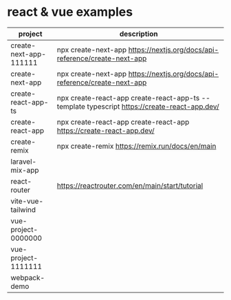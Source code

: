 # react & vue examples

| project                | description
|------------------------|------------
| create-next-app-111111 | npx create-next-app https://nextjs.org/docs/api-reference/create-next-app
| create-next-app        | npx create-next-app https://nextjs.org/docs/api-reference/create-next-app
| create-react-app-ts    | npx create-react-app create-react-app-ts --template typescript https://create-react-app.dev/
| create-react-app       | npx create-react-app create-react-app https://create-react-app.dev/
| create-remix           | npx create-remix https://remix.run/docs/en/main
| laravel-mix-app        |
| react-router           | https://reactrouter.com/en/main/start/tutorial
| vite-vue-tailwind      |
| vue-project-0000000    |
| vue-project-1111111    |
| webpack-demo           |

